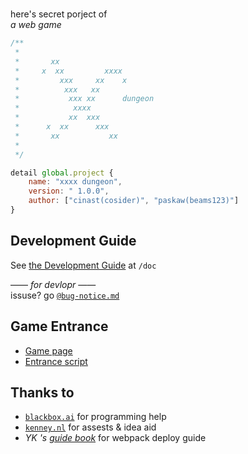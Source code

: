 #

here's secret porject of  
_a web game_

```js
/**
 *
 *       xx
 *     x  xx         xxxx
 *         xxx     xx    x
 *          xxx   xx
 *           xxx xx      dungeon
 *            xxxx
 *           xx  xxx
 *      x  xx      xxx
 *       xx           xx
 *
 */

detail global.project {
    name: "xxxx dungeon",
    version: " 1.0.0",
    author: ["cinast(cosider)", "paskaw(beams123)"]
}
```

## Development Guide

See [the Development Guide](/doc/devguide.md) at `/doc`

—— _for devlopr_ ——  
issuse? go [`@bug-notice.md`](/doc/@bug-notice.md)

## Game Entrance

-   [Game page](/page/game.html)
-   [Entrance script](/source/runtime/enter.ts)

## Thanks to

-   [`blackbox.ai`](https://www.blackbox.ai/) for programming help
-   [`kenney.nl`](https://kenney.nl/) for assests & idea aid
-   _YK 's [guide book](https://juejin.cn/post/7036300546839412750)_ for webpack deploy guide

